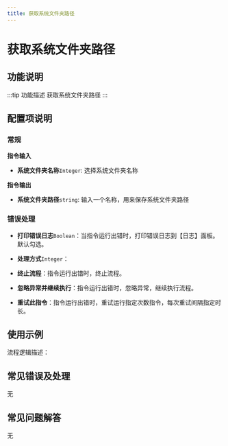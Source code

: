 ```yaml
---
title: 获取系统文件夹路径
---
```


# 获取系统文件夹路径

## 功能说明

:::tip 功能描述
获取系统文件夹路径
:::

## 配置项说明

### 常规

**指令输入**

- **系统文件夹名称**`Integer`: 选择系统文件夹名称


**指令输出**

- **系统文件夹路径**`string`: 输入一个名称，用来保存系统文件夹路径

### 错误处理

- **打印错误日志**`Boolean`：当指令运行出错时，打印错误日志到【日志】面板。默认勾选。

- **处理方式**`Integer`：

 - **终止流程**：指令运行出错时，终止流程。

 - **忽略异常并继续执行**：指令运行出错时，忽略异常，继续执行流程。

 - **重试此指令**：指令运行出错时，重试运行指定次数指令，每次重试间隔指定时长。

## 使用示例

流程逻辑描述：

## 常见错误及处理

无

## 常见问题解答

无

